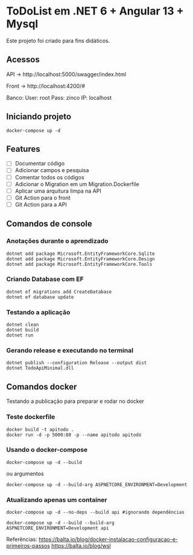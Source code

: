 # ToDoList em .NET 6 + Angular 13 + Mysql

Este projeto foi criado para fins didáticos.

## Acessos

API -> http://localhost:5000/swagger/index.html

Front -> http://localhost:4200/#

Banco:
User: root
Pass: zinco
IP: localhost

## Iniciando projeto

```
docker-compose up -d
```

## Features

- [ ] Documentar código
- [ ] Adicionar campos e pesquisa
- [ ] Comentar todos os códigos
- [ ] Adicionar o Migration em um Migration.Dockerfile
- [ ] Aplicar uma arquitura limpa na API
- [ ] Git Action para o front
- [ ] Git Action para a API

## Comandos de console

### Anotações durante o aprendizado

```
dotnet add package Microsoft.EntityFrameworkCore.Sqlite
dotnet add package Microsoft.EntityFrameworkCore.Design
dotnet add package Microsoft.EntityFrameworkCore.Tools
```

### Criando Database com EF

```
dotnet ef migrations add CreateDatabase
dotnet ef database update
```

### Testando a aplicação

```
dotnet clean
dotnet build
dotnet run
```

### Gerando release e executando no terminal

```
dotnet publish --configuration Release --output dist
dotnet TodoApiMinimal.dll
```

## Comandos docker

Testando a publicação para preparar e rodar no docker

### Teste dockerfile

```
docker build -t apitodo .
docker run -d -p 5000:80 -p --name apitodo apitodo
```

### Usando o docker-compose

```
docker-compose up -d --build
```

ou argumentos

```
docker-compose up -d --build-arg ASPNETCORE_ENVIRONMENT=Development
```

### Atualizando apenas um container

```
docker-compose up -d --no-deps --build api #ignorando dependências
```

```
docker-compose up -d --build --build-arg ASPNETCORE_ENVIRONMENT=Development api
```

Referências:
https://balta.io/blog/docker-instalacao-configuracao-e-primeiros-passos
https://balta.io/blog/wsl
